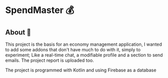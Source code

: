 # SpendMaster 💰

## About 💬
This project is the basis for an economy management application, I wanted to add some addons that don't have much to do with it, simply to experiment; Like a real-time chat, a modifiable profile and a section to send emails.
The project report is uploaded too.<br>

The project is programmed with Kotlin and using Firebase as a database
